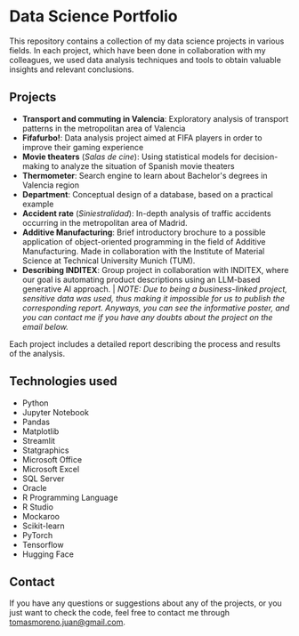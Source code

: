 # Data Science Portfolio
This repository contains a collection of my data science projects in various fields. 
In each project, which have been done in collaboration with my colleagues, we used data analysis techniques and tools to obtain valuable insights and relevant conclusions.

## Projects

+ **Transport and commuting in Valencia**: Exploratory analysis of transport patterns in the metropolitan area of Valencia
+ **Fifafurbo!**: Data analysis project aimed at FIFA players in order to improve their gaming experience
+ **Movie theaters** (*Salas de cine*): Using statistical models for decision-making to analyze the situation of Spanish movie theaters
+ **Thermometer**: Search engine to learn about Bachelor's degrees in Valencia region
+ **Department**: Conceptual design of a database, based on a practical example
+ **Accident rate** (*Siniestralidad*): In-depth analysis of traffic accidents occurring in the metropolitan area of Madrid.
+ **Additive Manufacturing**: Brief introductory brochure to a possible application of object-oriented programming in the field of Additive Manufacturing. Made in collaboration with the Institute of Material Science at Technical University Munich (TUM).
+ **Describing INDITEX**: Group project in collaboration with INDITEX, where our goal is automating product descriptions using an LLM-based generative AI approach. | *NOTE: Due to being a business-linked project, sensitive data was used, thus making it impossible for us to publish the corresponding report. Anyways, you can see the informative poster, and you can contact me if you have any doubts about the project on the email below.*

Each project includes a detailed report describing the process and results of the analysis.

## Technologies used
+ Python
+ Jupyter Notebook
+ Pandas
+ Matplotlib
+ Streamlit
+ Statgraphics
+ Microsoft Office
+ Microsoft Excel
+ SQL Server
+ Oracle
+ R Programming Language
+ R Studio
+ Mockaroo
+ Scikit-learn
+ PyTorch
+ Tensorflow
+ Hugging Face

## Contact
If you have any questions or suggestions about any of the projects, or you just want to check the code, feel free to contact me through tomasmoreno.juan@gmail.com.
